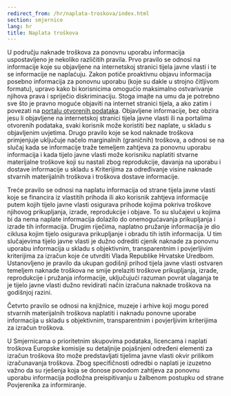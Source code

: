 ```yaml
---
redirect_from: /hr/naplata-troskova/index.html
section: smjernice
lang: hr
title: Naplata troškova
---
```


U području naknade troškova za ponovnu uporabu informacija uspostavljeno je nekoliko različitih pravila. Prvo pravilo se odnosi na informacije koje su objavljene na internetskoj stranici tijela javne vlasti i te se informacije ne naplaćuju. Zakon potiče proaktivnu objavu informacija posebno informacija za ponovnu uporabu (koje su dakle u strojno čitljivom formatu), upravo kako bi korisnicima omogućio maksimalno ostvarivanje njihova prava i spriječio diskriminaciju. Stoga imajte na umu da je potrebno sve što je pravno moguće objaviti na internet stranici tijela, a ako zatim i povezati na [portalu otvorenih podataka](http://data.gov.hr). Objavljene informacije, bez obzira jesu li objavljene na internetskoj stranici tijela javne vlasti ili na portalima otvorenih podataka, svaki korisnik može koristiti bez naplate, u skladu s objavljenim uvjetima. 
Drugo pravilo koje se kod naknade troškova primjenjuje uključuje načelo marginalnih (graničnih) troškova, a odnosi se na slučaj kada se informacije traže temeljem zahtjeva za ponovnu uporabu informacija i kada tijelo javne vlasti može korisniku naplatiti stvarne materijalne troškove koji su nastali zbog reprodukcije, davanja na uporabu i dostave informacije u skladu s Kriterijima za određivanje visine naknade stvarnih materijalnih troškova i troškova dostave informacije.

Treće pravilo se odnosi na naplatu informacija od strane tijela javne vlasti koje se financira iz vlastitih prihoda ili ako korisnik zahtjeva informacije putem kojih tijelo javne vlasti osigurava prihode kojima pokriva troškove njihovog prikupljanja, izrade, reprodukcije i objave. To su slučajevi u kojima bi da nema naplate informacija dolazilo do onemogućavanja prikupljanja i izrade tih informacija. Drugim riječima, naplatno pružanje informacija je dio ciklusa kojim tijelo osigurava prikupljanje i obradu tih istih informacija. U tim slučajevima tijelo javne vlasti je dužno odrediti cjenik naknade za ponovnu uporabu informacija u skladu s objektivnim, transparentnim i povjerljivim kriterijima za izračun koje će utvrditi Vlada Republike Hrvatske Uredbom. Ustanovljeno je pravilo da ukupan godišnji prihod tijela javne vlasti ostvaren temeljem naknade troškova ne smije prelaziti troškove prikupljanja, izrade, reprodukcije i pružanja informacije, uključujući razuman povrat ulaganja te je tijelo javne vlasti dužno revidirati način izračuna naknade troškova na godišnjoj razini.

Četvrto pravilo se odnosi na knjižnice, muzeje i arhive koji mogu pored stvarnih materijalnih troškova naplatiti i naknadu ponovne uporabe informacija u skladu s objektivnim, transparentnim i povjerljivim kriterijima za izračun troškova.

U Smjernicama o prioritetnim skupovima podataka, licencama i naplati troškova Europske komisije su detaljnije pojašnjeni određeni elementi za izračun troškova što može predstavljati tijelima javne vlasti okvir prilikom izračunavanja troškova. Zbog specifičnosti odredbi o naplati je izuzetno važno da su rješenja koja se donose povodom zahtjeva za ponovnu uporabu informacija podložna preispitivanju u žalbenom postupku od strane Povjerenika za informiranje.